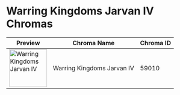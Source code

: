 # Warring Kingdoms Jarvan IV Chromas

| Preview | Chroma Name | Chroma ID |
|---|---|---|
| <img src='https://raw.communitydragon.org/latest/plugins/rcp-be-lol-game-data/global/default/v1/champion-chroma-images/59/59010.png' alt='Warring Kingdoms Jarvan IV' width='100'> | Warring Kingdoms Jarvan IV | 59010 |
